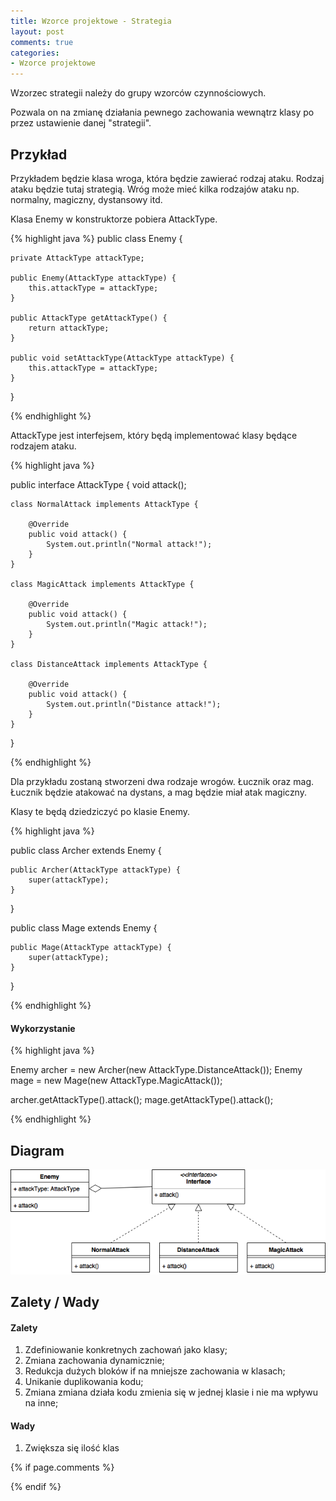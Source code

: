 ```yaml
---
title: Wzorce projektowe - Strategia
layout: post
comments: true
categories:
- Wzorce projektowe
---
```


Wzorzec strategii należy do grupy wzorców czynnościowych.

Pozwala on na zmianę działania pewnego zachowania wewnątrz klasy po przez ustawienie danej "strategii".

## Przykład

Przykładem będzie klasa wroga, która będzie zawierać rodzaj ataku. Rodzaj ataku będzie tutaj strategią.
Wróg może mieć kilka rodzajów ataku np. normalny, magiczny, dystansowy itd.

Klasa Enemy w konstruktorze pobiera AttackType.

{% highlight java %}
public class Enemy {

    private AttackType attackType;

    public Enemy(AttackType attackType) {
        this.attackType = attackType;
    }

    public AttackType getAttackType() {
        return attackType;
    }

    public void setAttackType(AttackType attackType) {
        this.attackType = attackType;
    }
}

{% endhighlight %}

AttackType jest interfejsem, który będą implementować klasy będące rodzajem ataku.

{% highlight java %}

public interface AttackType {
    void attack();

    class NormalAttack implements AttackType {

        @Override
        public void attack() {
            System.out.println("Normal attack!");
        }
    }

    class MagicAttack implements AttackType {

        @Override
        public void attack() {
            System.out.println("Magic attack!");
        }
    }

    class DistanceAttack implements AttackType {

        @Override
        public void attack() {
            System.out.println("Distance attack!");
        }
    }
}

{% endhighlight %}

Dla przykładu zostaną stworzeni dwa rodzaje wrogów. Łucznik oraz mag.
Łucznik będzie atakować na dystans, a mag będzie miał atak magiczny.

Klasy te będą dziedziczyć po klasie Enemy.

{% highlight java %}

public class Archer extends Enemy {

    public Archer(AttackType attackType) {
        super(attackType);
    }
}


public class Mage extends Enemy {

    public Mage(AttackType attackType) {
        super(attackType);
    }
}


{% endhighlight %}

#### Wykorzystanie

{% highlight java %}

Enemy archer = new Archer(new AttackType.DistanceAttack());
Enemy mage = new Mage(new AttackType.MagicAttack());

archer.getAttackType().attack();
mage.getAttackType().attack();

{% endhighlight %}

## Diagram

![](/assets/strategy.png)


## Zalety / Wady

#### Zalety

1. Zdefiniowanie konkretnych zachowań jako klasy;
2. Zmiana zachowania dynamicznie;
3. Redukcja dużych bloków if na mniejsze zachowania w klasach;
4. Unikanie duplikowania kodu;
5.  Zmiana zmiana działa kodu zmienia się w jednej klasie i nie ma wpływu na inne;

#### Wady

1. Zwiększa się ilość klas


{% if page.comments %}

{% endif %}
